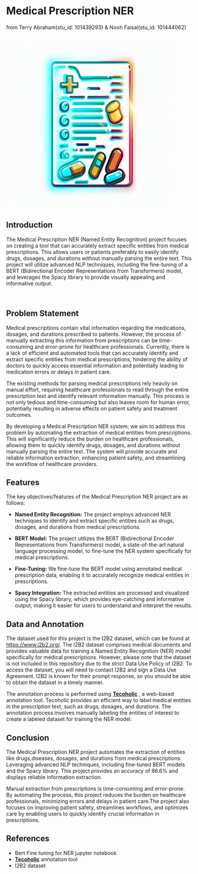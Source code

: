 # Medical Prescription NER
from Terry Abraham(stu_id: 101439293) & Nooh Faisal(stu_id: 101444062)

<br />

<img src='logo.jpg' width='450' height='450'>

<br/>

## Introduction

The Medical Prescription NER (Named Entity Recognition) project focuses on creating a tool that can accurately extract specific entities from medical prescriptions. This allows users or patients preferably to easily identify drugs, dosages, and durations without manually parsing the entire text. This project will utilize advanced NLP techniques, including the fine-tuning of a BERT (Bidirectional Encoder Representations from Transformers) model,  and leverages the Spacy library to provide visually appealing and informative output.

<br/>

## Problem Statement
Medical prescriptions contain vital information regarding the medications, dosages, and durations prescribed to patients. However, the process of manually extracting this information from prescriptions can be time-consuming and error-prone for healthcare professionals. Currently, there is a lack of efficient and automated tools that can accurately identify and extract specific entities from medical prescriptions, hindering the ability of doctors to quickly access essential information and potentially leading to medication errors or delays in patient care.

The existing methods for parsing medical prescriptions rely heavily on manual effort, requiring healthcare professionals to read through the entire prescription text and identify relevant information manually. This process is not only tedious and time-consuming but also leaves room for human error, potentially resulting in adverse effects on patient safety and treatment outcomes.

By developing a Medical Prescription NER system, we aim to address this problem by automating the extraction of medical entities from prescriptions. This will significantly reduce the burden on healthcare professionals, allowing them to quickly identify drugs, dosages, and durations without manually parsing the entire text. The system will provide accurate and reliable information extraction, enhancing patient safety, and streamlining the workflow of healthcare providers.

## Features
The key objectives/features of the Medical Prescription NER project are as follows:

- **Named Entity Recognition:** The project employs advanced NER techniques to identify and extract specific entities such as drugs, dosages, and durations from medical prescriptions.

- **BERT Model:** The project utilizes the BERT (Bidirectional Encoder Representations from Transformers) model, a state-of-the-art natural language processing model, to fine-tune the NER system specifically for medical prescriptions.
- **Fine-Tuning:** We fine-tune the BERT model using annotated medical prescription data, enabling it to accurately recognize medical entities in prescriptions.
- **Spacy Integration:** The extracted entities are processed and visualized using the Spacy library, which provides eye-catching and informative output, making it easier for users to understand and interpret the results.

## Data and Annotation
The dataset used for this project is the I2B2 dataset, which can be found at https://www.i2b2.org/. The I2B2 dataset comprises medical documents and provides valuable data for training a Named Entity Recognition (NER) model specifically for medical prescriptions. However, please note that the dataset is not included in this repository due to the strict Data Use Policy of I2B2. To access the dataset, you will need to contact I2B2 and sign a Data Use Agreement. I2B2 is known for their prompt response, so you should be able to obtain the dataset in a timely manner.

The annotation process is performed using [**Tecoholic**](https://tecoholic.github.io/ner-annotator/) , a web-based annotation tool. Tecoholic provides an efficient way to label medical entities in the prescription text, such as drugs, dosages, and durations. The annotation process involves manually labeling the entities of interest to create a labeled dataset for training the NER model.

## Conclusion
The Medical Prescription NER project automates the extraction of entities like drugs,diseases, dosages, and durations from medical prescriptions. Leveraging advanced NLP techniques, including fine-tuned BERT models and the Spacy library. This project provides an accuracy of 86.6% and displays reliable information extraction.

Manual extraction from prescriptions is time-consuming and error-prone. By automating the process, this project reduces the burden on healthcare professionals, minimizing errors and delays in patient care.The project also focuses on improving patient safety, streamlines workflows, and optimizes care by enabling users to quickly identify crucial information in prescriptions.

## References
- Bert Fine tuning for NER jupyter notebook
- [**Tecoholic**](https://tecoholic.github.io/ner-annotator/) annotation tool
- I2B2 dataset